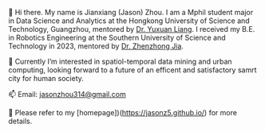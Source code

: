 👋 Hi there. My name is Jianxiang (Jason) Zhou. I am a Mphil student major in Data Science and Analytics at the Hongkong University of Science and Technology, Guangzhou, mentored by [Dr. Yuxuan Liang](https://citymind.top/). I received my B.E. in Robotics Engineering at the Southern University of Science and Technology in 2023, mentored by [Dr. Zhenzhong Jia](https://www.sustech.edu.cn/en/faculties/jiazhenzhong.html).

🔭 Currently I’m interested in spatiol-temporal data mining and urban computing, looking forward to a future of an efficent and satisfactory samrt city for human society.

📫 Email: jasonzhou314@gmail.com

🌈 Please refer to my [homepage])(https://jasonz5.github.io/) for more details.
